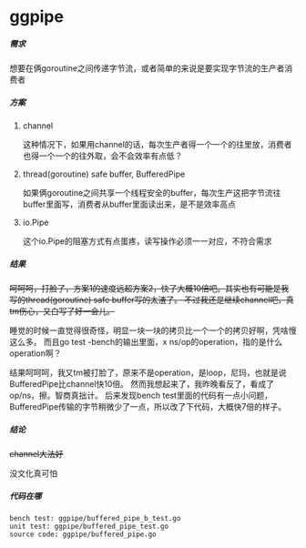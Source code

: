# ggpipe

##### 需求 #####

想要在俩goroutine之间传递字节流，或者简单的来说是要实现字节流的生产者消费者

##### 方案 #####

1. channel

    这种情况下，如果用channel的话，每次生产者得一个一个的往里放，消费者也得一个一个的往外取，会不会效率有点低？

2. thread(goroutine) safe buffer, BufferedPipe

    如果俩goroutine之间共享一个线程安全的buffer，每次生产这把字节流往buffer里面写，消费者从buffer里面读出来，是不是效率高点

3. io.Pipe

    这个io.Pipe的阻塞方式有点蛋疼，读写操作必须一一对应，不符合需求

##### 结果 #####

~~呵呵呵，打脸了，方案1的速度远超方案2，快了大概10倍吧。其实也有可能是我写的thread(goroutine) safe buffer写的太渣了。
不过我还是继续channel吧，真tm伤心，又白写了好一会儿。~~

睡觉的时候一直觉得很奇怪，明显一块一块的拷贝比一个一个的拷贝好啊，凭啥慢这么多。
而且go test -bench的输出里面，x ns/op的operation，指的是什么operation啊？

结果呵呵呵，我又tm被打脸了，原来不是operation，是loop，尼玛，也就是说BufferedPipe比channel快10倍。
然而我想起来了，我昨晚看反了，看成了op/ns，擦。智商真拙计。
后来发现bench test里面的代码有一点小问题，BufferedPipe传输的字节稍微少了一点，所以改了下代码，大概快7倍的样子。

##### 结论 #####

~~channel大法好~~

没文化真可怕

##### 代码在哪 #####

    bench test: ggpipe/buffered_pipe_b_test.go
    unit test: ggpipe/buffered_pipe_test.go
    source code: ggpipe/buffered_pipe.go
